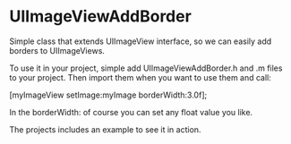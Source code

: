 UIImageViewAddBorder
====================

Simple class that extends UIImageView interface, so we can easily add borders to UIImageViews. 

To use it in your project, simple add UIImageViewAddBorder.h and .m files to your project. Then import them when you want to use them and call:

[myImageView setImage:myImage borderWidth:3.0f];

In the borderWidth: of course you can set any float value you like.

The projects includes an example to see it in action.
